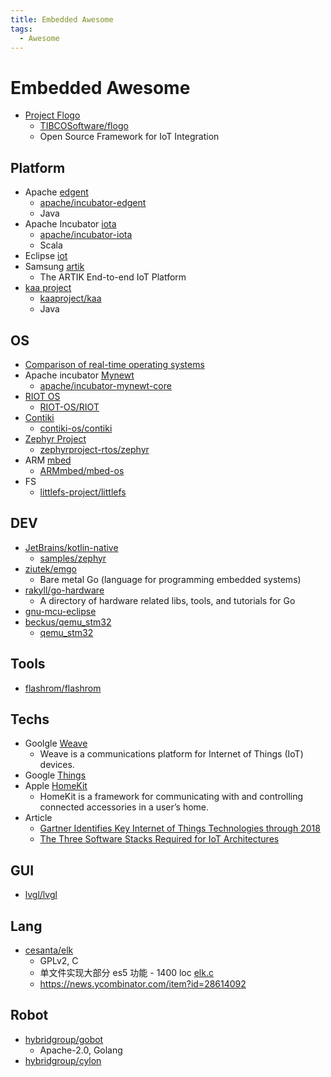 ```yaml
---
title: Embedded Awesome
tags:
  - Awesome
---
```


# Embedded Awesome

- [Project Flogo](http://www.flogo.io/)
  - [TIBCOSoftware/flogo](https://github.com/TIBCOSoftware/flogo)
  - Open Source Framework for IoT Integration

## Platform

- Apache [edgent](https://edgent.apache.org/)
  - [apache/incubator-edgent](https://github.com/apache/incubator-edgent)
  - Java
- Apache Incubator [iota](http://iota.incubator.apache.org/)
  - [apache/incubator-iota](https://github.com/apache/incubator-iota)
  - Scala
- Eclipse [iot](https://iot.eclipse.org/)
- Samsung [artik](https://www.artik.io/)
  - The ARTIK End-to-end IoT Platform
- [kaa project](https://www.kaaproject.org/)
  - [kaaproject/kaa](https://github.com/kaaproject/kaa)
  - Java

## OS

- [Comparison of real-time operating systems](https://en.wikipedia.org/wiki/Comparison_of_real-time_operating_systems)
- Apache incubator [Mynewt](http://mynewt.incubator.apache.org/)
  - [apache/incubator-mynewt-core](https://github.com/apache/incubator-mynewt-core)
- [RIOT OS](http://www.riot-os.org/)
  - [RIOT-OS/RIOT](https://github.com/RIOT-OS/RIOT)
- [Contiki](http://www.contiki-os.org/)
  - [contiki-os/contiki](https://github.com/contiki-os/contiki)
- [Zephyr Project](https://www.zephyrproject.org/)
  - [zephyrproject-rtos/zephyr](https://github.com/zephyrproject-rtos/zephyr)
- ARM [mbed](https://mbed.com)
  - [ARMmbed/mbed-os](https://github.com/ARMmbed/mbed-os)
- FS
  - [littlefs-project/littlefs](https://github.com/littlefs-project/littlefs)

## DEV

- [JetBrains/kotlin-native](https://github.com/JetBrains/kotlin-native)
  - [samples/zephyr](https://github.com/JetBrains/kotlin-native/tree/master/samples/zephyr)
- [ziutek/emgo](https://github.com/ziutek/emgo)
  - Bare metal Go (language for programming embedded systems)
- [rakyll/go-hardware](https://github.com/rakyll/go-hardware)
  - A directory of hardware related libs, tools, and tutorials for Go
- [gnu-mcu-eclipse](https://gnu-mcu-eclipse.github.io/qemu)
- [beckus/qemu_stm32](https://github.com/beckus/qemu_stm32)
  - [qemu_stm32](https://beckus.github.io/qemu_stm32)

## Tools

- [flashrom/flashrom](https://github.com/flashrom/flashrom)

## Techs

- Goolgle [Weave](https://developers.google.com/weave/)
  - Weave is a communications platform for Internet of Things (IoT) devices.
- Google [Things](https://developer.android.com/things/index.html)
- Apple [HomeKit](https://developer.apple.com/homekit/)
  - HomeKit is a framework for communicating with and controlling connected accessories in a user’s home.
- Article
  - [Gartner Identifies Key Internet of Things Technologies through 2018](http://www.infoq.com/news/2016/03/gartner-key-iot-technologies)
  - [The Three Software Stacks Required for IoT Architectures](https://iot.eclipse.org/resources/white-papers/Eclipse%20IoT%20White%20Paper%20-%20The%20Three%20Software%20Stacks%20Required%20for%20IoT%20Architectures.pdf)

## GUI

- [lvgl/lvgl](https://github.com/lvgl/lvgl)

## Lang

- [cesanta/elk](https://github.com/cesanta/elk)
  - GPLv2, C
  - 单文件实现大部分 es5 功能 - 1400 loc [elk.c](https://github.com/cesanta/elk/blob/master/elk.c)
  - https://news.ycombinator.com/item?id=28614092

## Robot

- [hybridgroup/gobot](https://github.com/hybridgroup/gobot)
  - Apache-2.0, Golang
- [hybridgroup/cylon](https://github.com/hybridgroup/cylon)
